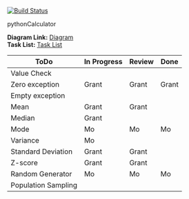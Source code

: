 [![Build Status](https://travis-ci.com/gschweber12/pythonCalculator.svg?branch=master)](https://travis-ci.com/gschweber12/pythonCalculator)

pythonCalculator

**Diagram Link:** [Diagram](/diagram.md)  
**Task List:** [Task List](/tasklist.md)

| ToDo                | In Progress | Review | Done |
|---------------------|-------------|--------|------|
| Value Check         |             |        |      |
| Zero exception      |    Grant    |Grant   |Grant |
| Empty exception     |             |        |      |
| Mean                |    Grant    |Grant   |      |
| Median              |    Grant    |        |      |
| Mode                |    Mo       |Mo      |Mo    |
| Variance            |    Mo       |        |      |
| Standard Deviation  |    Grant    |Grant   |      |
| Z-score             |    Grant    |Grant   |      |
| Random Generator    |    Mo       |Mo      |Mo    |
| Population Sampling |             |        |      |
